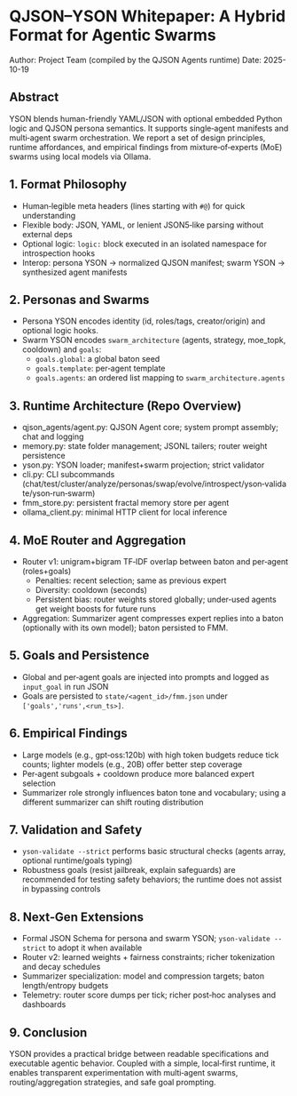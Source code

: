 # QJSON–YSON Whitepaper: A Hybrid Format for Agentic Swarms

Author: Project Team (compiled by the QJSON Agents runtime)
Date: 2025-10-19

## Abstract
YSON blends human-friendly YAML/JSON with optional embedded Python logic and QJSON persona semantics. It supports single‑agent manifests and multi‑agent swarm orchestration. We report a set of design principles, runtime affordances, and empirical findings from mixture‑of‑experts (MoE) swarms using local models via Ollama.

## 1. Format Philosophy
- Human‑legible meta headers (lines starting with `#@`) for quick understanding
- Flexible body: JSON, YAML, or lenient JSON5‑like parsing without external deps
- Optional logic: `logic:` block executed in an isolated namespace for introspection hooks
- Interop: persona YSON → normalized QJSON manifest; swarm YSON → synthesized agent manifests

## 2. Personas and Swarms
- Persona YSON encodes identity (id, roles/tags, creator/origin) and optional logic hooks.
- Swarm YSON encodes `swarm_architecture` (agents, strategy, moe_topk, cooldown) and `goals`:
  - `goals.global`: a global baton seed
  - `goals.template`: per‑agent template
  - `goals.agents`: an ordered list mapping to `swarm_architecture.agents`

## 3. Runtime Architecture (Repo Overview)
- qjson_agents/agent.py: QJSON Agent core; system prompt assembly; chat and logging
- memory.py: state folder management; JSONL tailers; router weight persistence
- yson.py: YSON loader; manifest+swarm projection; strict validator
- cli.py: CLI subcommands (chat/test/cluster/analyze/personas/swap/evolve/introspect/yson‑validate/yson‑run‑swarm)
- fmm_store.py: persistent fractal memory store per agent
- ollama_client.py: minimal HTTP client for local inference

## 4. MoE Router and Aggregation
- Router v1: unigram+bigram TF‑IDF overlap between baton and per‑agent (roles+goals)
  - Penalties: recent selection; same as previous expert
  - Diversity: cooldown (seconds)
  - Persistent bias: router weights stored globally; under‑used agents get weight boosts for future runs
- Aggregation: Summarizer agent compresses expert replies into a baton (optionally with its own model); baton persisted to FMM.

## 5. Goals and Persistence
- Global and per‑agent goals are injected into prompts and logged as `input_goal` in run JSON
- Goals are persisted to `state/<agent_id>/fmm.json` under `['goals','runs',<run_ts>]`.

## 6. Empirical Findings
- Large models (e.g., gpt‑oss:120b) with high token budgets reduce tick counts; lighter models (e.g., 20B) offer better step coverage
- Per‑agent subgoals + cooldown produce more balanced expert selection
- Summarizer role strongly influences baton tone and vocabulary; using a different summarizer can shift routing distribution

## 7. Validation and Safety
- `yson-validate --strict` performs basic structural checks (agents array, optional runtime/goals typing)
- Robustness goals (resist jailbreak, explain safeguards) are recommended for testing safety behaviors; the runtime does not assist in bypassing controls

## 8. Next‑Gen Extensions
- Formal JSON Schema for persona and swarm YSON; `yson-validate --strict` to adopt it when available
- Router v2: learned weights + fairness constraints; richer tokenization and decay schedules
- Summarizer specialization: model and compression targets; baton length/entropy budgets
- Telemetry: router score dumps per tick; richer post‑hoc analyses and dashboards

## 9. Conclusion
YSON provides a practical bridge between readable specifications and executable agentic behavior. Coupled with a simple, local‑first runtime, it enables transparent experimentation with multi‑agent swarms, routing/aggregation strategies, and safe goal prompting.

